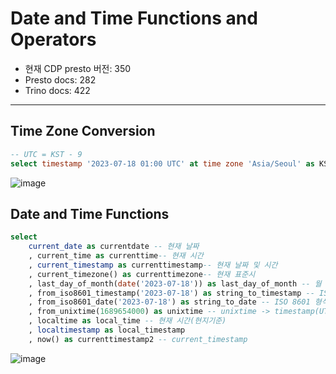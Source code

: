 # Date and Time Functions and Operators

- 현재 CDP presto 버전: 350
- Presto docs: 282
- Trino docs: 422

---

## Time Zone Conversion
```SQL
-- UTC = KST - 9
select timestamp '2023-07-18 01:00 UTC' at time zone 'Asia/Seoul' as KST
```

![image](https://github.com/seonwook97/Data-Engineering/assets/92377162/0f8f069d-3ff6-48df-8427-81ac9345da32)

## Date and Time Functions
```SQL
select 
	current_date as currentdate -- 현재 날짜
	, current_time as currenttime-- 현재 시간
	, current_timestamp as currenttimestamp-- 현재 날짜 및 시간
	, current_timezone() as currenttimezone-- 현재 표준시
	, last_day_of_month(date('2023-07-18')) as last_day_of_month -- 월 말일
	, from_iso8601_timestamp('2023-07-18') as string_to_timestamp -- ISO 8601 형식 문자열을 시간대가 있는 타임스탬프로 변환
	, from_iso8601_date('2023-07-18') as string_to_date -- ISO 8601 형식 문자열을 날짜형으로 변환
	, from_unixtime(1689654000) as unixtime -- unixtime -> timestamp(UTC)
	, localtime as local_time -- 현재 시간(현지기준)
	, localtimestamp as local_timestamp
	, now() as currenttimestamp2 -- current_timestamp	
```

![image](https://github.com/seonwook97/Data-Engineering/assets/92377162/25cd915a-889b-4ffd-a73f-b18c217c70a8)
